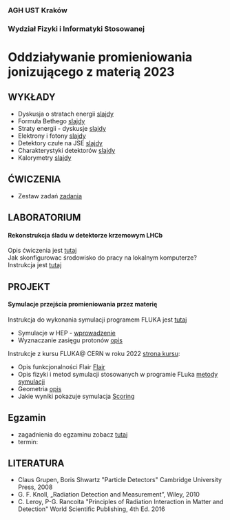 ### AGH UST Kraków
### Wydział Fizyki i Informatyki Stosowanej
# Oddziaływanie promieniowania jonizującego z materią 2023

## WYKŁADY
- Dyskusja o stratach energii [slajdy](/FILES/opjzm_w1.pdf)
- Formuła Bethego  [slajdy](/FILES/opjzm_w2.pdf)
- Straty energii - dyskusje [slajdy](/FILES/opjzm_w3_2022.pdf)
- Elektrony i fotony [slajdy](/FILES/opjzm_w4_2022.pdf)
- Detektory czułe na JSE [slajdy](/FILES/opjzm_w5.pdf)
- Charakterystyki detektorów [slajdy](/FILES/opjzm_w7_2022.pdf)
- Kalorymetry [slajdy](/FILES/opjzm_w8.pdf)

## ĆWICZENIA 
- Zestaw zadań  [zadania](/FILES/problemy_2023.pdf)

## LABORATORIUM  

#### Rekonstrukcja śladu w detektorze krzemowym LHCb
Opis ćwiczenia jest [tutaj](/FILES/velo_opis_2022.pdf) <br>
Jak skonfigurowac środowisko do pracy na lokalnym komputerze? Instrukcja jest [tutaj](https://agile.fis.agh.edu.pl/confluence/pages/viewpage.action?pageId=28837229)

## PROJEKT

#### Symulacje przejścia promieniowania przez materię 
Instrukcja do wykonania symulacji programem FLUKA jest [tutaj](https://agnieszkamucha.github.io/OPJzM_FLUKA/Start.html) <br>
- Symulacje w HEP - [wprowadzenie](/FILES/Simulation_intro.pdf)
- Wyznaczanie zasięgu protonów [opis](/FILES/opjzm_lab_zasieg.pdf)  


Instrukcje z kursu FLUKA@ CERN w roku 2022 [strona kursu](https://indico.cern.ch/event/1123370/timetable/#20220517):
- Opis funkcjonalności Flair [Flair](https://indico.cern.ch/event/1123370/contributions/4715936/attachments/2444332/4188628/03_Introduction_to_Flair_and_basic_input_2022_ULB.pdf) 
- Opis fizyki i metod symulacji stosowanych w programie FLuka [metody symulacji](https://indico.cern.ch/event/1123370/contributions/4715934/attachments/2444331/4188477/02_Monte_Carlo_Basics_2022_ULB.pdf)
- Geometria [opis](/FILES/04_Geometry_Basic_2021_online.pdf)
- Jakie wyniki pokazuje symulacja [Scoring](https://indico.cern.ch/event/1123370/contributions/4716010/attachments/2445267/4189942/07_Scoring_I_2022_ULB.pdf)


## Egzamin
- zagadnienia do egzaminu zobacz [tutaj](/FILES/Pytania-egzamin_2022.pdf)
- termin: 

## LITERATURA
- Claus Grupen, Boris Shwartz "Particle Detectors" Cambridge University Press, 2008
- G. F. Knoll, „Radiation Detection and Measurement”, Wiley, 2010
- C. Leroy, P-G. Rancoita "Principles of Radiation Interaction in Matter and Detection" World Scientific Publishing, 4th Ed. 2016
